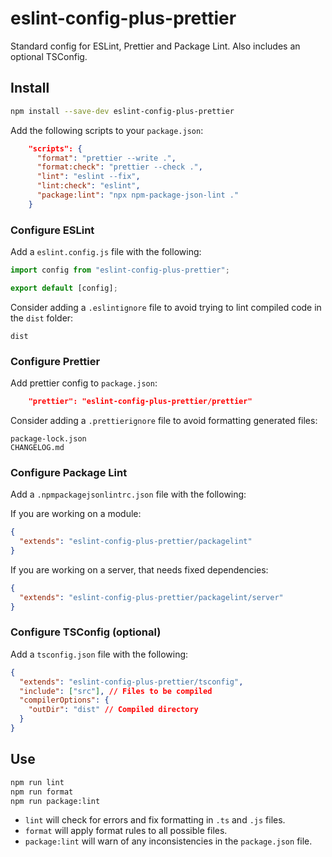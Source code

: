 # eslint-config-plus-prettier

Standard config for ESLint, Prettier and Package Lint. Also includes an optional TSConfig.

## Install

```bash
npm install --save-dev eslint-config-plus-prettier
```

Add the following scripts to your `package.json`:

```json
    "scripts": {
      "format": "prettier --write .",
      "format:check": "prettier --check .",
      "lint": "eslint --fix",
      "lint:check": "eslint",
      "package:lint": "npx npm-package-json-lint ."
    }
```

### Configure ESLint

Add a `eslint.config.js` file with the following:

```javascript
import config from "eslint-config-plus-prettier";

export default [config];
```

Consider adding a `.eslintignore` file to avoid trying to lint compiled code in the `dist` folder:

```text
dist
```

### Configure Prettier

Add prettier config to `package.json`:

```json
    "prettier": "eslint-config-plus-prettier/prettier"
```

Consider adding a `.prettierignore` file to avoid formatting generated files:

```text
package-lock.json
CHANGELOG.md
```

### Configure Package Lint

Add a `.npmpackagejsonlintrc.json` file with the following:

If you are working on a module:

```json
{
  "extends": "eslint-config-plus-prettier/packagelint"
}
```

If you are working on a server, that needs fixed dependencies:

```json
{
  "extends": "eslint-config-plus-prettier/packagelint/server"
}
```

### Configure TSConfig (optional)

Add a `tsconfig.json` file with the following:

```json
{
  "extends": "eslint-config-plus-prettier/tsconfig",
  "include": ["src"], // Files to be compiled
  "compilerOptions": {
    "outDir": "dist" // Compiled directory
  }
}
```

## Use

```bash
npm run lint
npm run format
npm run package:lint
```

- `lint` will check for errors and fix formatting in `.ts` and `.js` files.
- `format` will apply format rules to all possible files.
- `package:lint` will warn of any inconsistencies in the `package.json` file.
